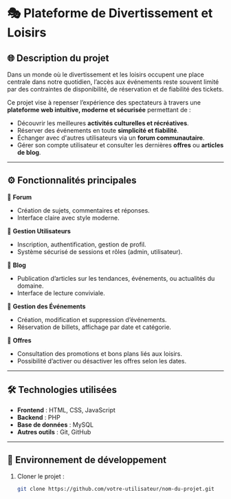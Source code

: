 # 🎭 Plateforme de Divertissement et Loisirs

## 🌐 Description du projet

Dans un monde où le divertissement et les loisirs occupent une place centrale dans notre quotidien, l’accès aux événements reste souvent limité par des contraintes de disponibilité, de réservation et de fiabilité des tickets.

Ce projet vise à repenser l’expérience des spectateurs à travers une **plateforme web intuitive, moderne et sécurisée** permettant de :
- Découvrir les meilleures **activités culturelles et récréatives**.
- Réserver des événements en toute **simplicité et fiabilité**.
- Échanger avec d'autres utilisateurs via un **forum communautaire**.
- Gérer son compte utilisateur et consulter les dernières **offres** ou **articles de blog**.

---

## ⚙️ Fonctionnalités principales

🔹 **Forum**  
- Création de sujets, commentaires et réponses.  
- Interface claire avec style moderne.  

🔹 **Gestion Utilisateurs**  
- Inscription, authentification, gestion de profil.  
- Système sécurisé de sessions et rôles (admin, utilisateur).  

🔹 **Blog**  
- Publication d’articles sur les tendances, événements, ou actualités du domaine.  
- Interface de lecture conviviale.  

🔹 **Gestion des Événements**  
- Création, modification et suppression d’événements.  
- Réservation de billets, affichage par date et catégorie.  

🔹 **Offres**  
- Consultation des promotions et bons plans liés aux loisirs.  
- Possibilité d’activer ou désactiver les offres selon les dates.  

---

## 🛠️ Technologies utilisées

- **Frontend** : HTML, CSS, JavaScript  
- **Backend** : PHP  
- **Base de données** : MySQL  
- **Autres outils** : Git, GitHub

---

## 🧪 Environnement de développement

1. Cloner le projet :
   ```bash
   git clone https://github.com/votre-utilisateur/nom-du-projet.git
